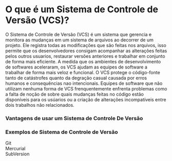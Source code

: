 # O que é um Sistema de Controle de Versão (VCS)?

O Sistema de Controle de Versão (VCS) é um sistema que gerencia e monitora as mudanças em um sistema de arquivos ao decorrer de um projeto. Ele registra todas as modificações que são feitas nos arquivos, isso permite que os desenvolvedores consigam acompanhar as alterações feitas pelos outros usuarios, restaurar versões anteriores e trabalhar em conjunto de forma mais eficiente. A medida que os ambientes de desenvolvimento de softwares aceleraram, os VCS ajudam as equipes de software a trabalhar de forma mais veloz e funcional. O VCS protege o código-fonte tanto de catástrofes quanto
da degração casual causada por erros humanos e consequências nao intencionais. Equipes de software que não utilizam nenhuma forma de VCS frenquentemente enfrenta problemas como a falta de noção de sobre quais mudanças feitas no código estão disponíveis para os usúarios ou a criação de alterações incompatíveis entre dois trabalhos não relacionados.

### Vantagens de usar um Sistema de Controle De Versão




### Exemplos de Sistema de Controle de Versão

Git  
Mercurial  
SubVersion


